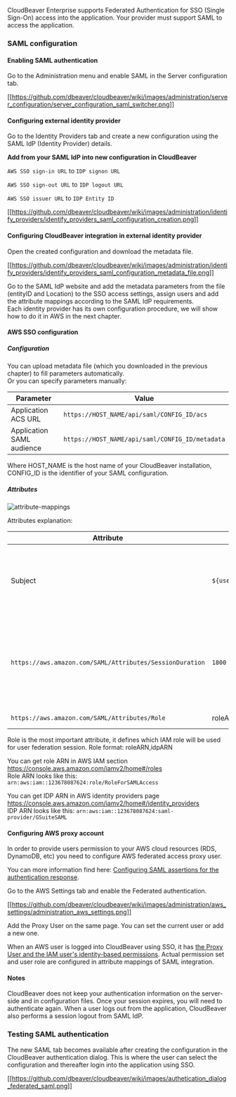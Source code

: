 CloudBeaver Enterprise supports Federated Authentication for SSO (Single Sign-On) access into the application. Your provider must support SAML to access the application.

### SAML configuration


#### Enabling SAML authentication

Go to the Administration menu and enable SAML in the Server configuration tab.

[[https://github.com/dbeaver/cloudbeaver/wiki/images/administration/server_configuration/server_configuration_saml_switcher.png]]

#### Configuring external identity provider

Go to the Identity Providers tab and create a new configuration using the SAML IdP (Identity Provider) details.

**Add from your SAML IdP into new configuration in CloudBeaver**

`AWS SSO sign-in URL` to `IDP signon URL`

`AWS SSO sign-out URL` to `IDP logout URL`

`AWS SSO issuer URL` to `IDP Entity ID`

[[https://github.com/dbeaver/cloudbeaver/wiki/images/administration/identify_providers/identify_providers_saml_configuration_creation.png]]

#### Configuring CloudBeaver integration in external identity provider

Open the created configuration and download the metadata file.

[[https://github.com/dbeaver/cloudbeaver/wiki/images/administration/identify_providers/identify_providers_saml_configuration_metadata_file.png]]

Go to the SAML IdP website and add the metadata parameters from the file (entityID and Location) to the SSO access settings, assign users and add the attribute mappings according to the SAML IdP requirements.  
Each identity provider has its own configuration procedure, we will show how to do it in AWS in the next chapter.  

#### AWS SSO configuration

##### Configuration

You can upload metadata file (which you downloaded in the previous chapter) to fill parameters automatically.  
Or you can specify parameters manually:

Parameter | Value
---|---
Application ACS URL | `https://HOST_NAME/api/saml/CONFIG_ID/acs`
Application SAML audience | `https://HOST_NAME/api/saml/CONFIG_ID/metadata`

Where HOST_NAME is the host name of your CloudBeaver installation, CONFIG_ID is the identifier of your SAML configuration.  

##### Attributes

![attribute-mappings](https://github.com/dbeaver/cloudbeaver/wiki/images/aws/aws-attribute-mappings.png)

Attributes explanation:

Attribute | Value | Meaning
---|---|---
Subject | `${user:email}` | User unique identifier (nameId). It is usually an email address.
`https://aws.amazon.com/SAML/Attributes/SessionDuration` | `1800` | Session duration in seconds. 1800 (30 minutes) is the default value
`https://aws.amazon.com/SAML/Attributes/Role` | roleARN,idpARN | IAM role identifier

Role is the most important attribute, it defines which IAM role will be used for user federation session.
Role format: roleARN,idpARN  

You can get role ARN in AWS IAM section https://console.aws.amazon.com/iamv2/home#/roles   
Role ARN looks like this: `arn:aws:iam::123678087624:role/RoleForSAMLAccess`  

You can get IDP ARN in AWS identity providers page https://console.aws.amazon.com/iamv2/home#/identity_providers   
IDP ARN looks like this: `arn:aws:iam::123678087624:saml-provider/GSuiteSAML`  

#### Configuring AWS proxy account

In order to provide users permission to your AWS cloud resources (RDS, DynamoDB, etc) you need to configure AWS federated access proxy user.  

You can more information find here: [Configuring SAML assertions for the authentication response](https://docs.aws.amazon.com/IAM/latest/UserGuide/id_roles_providers_create_saml_assertions.html).

Go to the AWS Settings tab and enable the Federated authentication.

[[https://github.com/dbeaver/cloudbeaver/wiki/images/administration/aws_settings/administration_aws_settings.png]]

Add the Proxy User on the same page. You can set the current user or add a new one. 

When an AWS user is logged into CloudBeaver using SSO, it has [the Proxy User and the IAM user's identity-based permissions](https://docs.aws.amazon.com/IAM/latest/UserGuide/id_credentials_temp_control-access_getfederationtoken.html). 
Actual permission set and user role are configured in attribute mappings of SAML integration.  

#### Notes 

CloudBeaver does not keep your authentication information on the server-side and in configuration files.
Once your session expires, you will need to authenticate again. When a user logs out from the application, CloudBeaver also performs a session logout from SAML IdP.


### Testing SAML authentication

The new SAML tab becomes available after creating the configuration in the CloudBeaver authentication dialog. This is where the user can select the configuration and thereafter login into the application using SSO.

[[https://github.com/dbeaver/cloudbeaver/wiki/images/authetication_dialog_federated_saml.png]]



